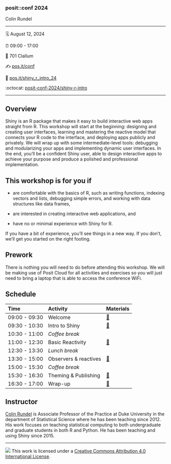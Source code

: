 &nbsp;

### posit::conf 2024

Colin Rundel

-----

:spiral_calendar: August 12, 2024  

:alarm_clock:     09:00 - 17:00  

:hotel:           701 Clallum

:writing_hand:    [pos.it/conf](http://pos.it/conf)

:link:            [pos.it/shiny_r_intro_24](http://pos.it/shiny_r_intro_24)

:octocat:         [posit-conf-2024/shiny-r-intro](https://github.com/posit-conf-2024/shiny-r-intro)

-----

## Overview

Shiny is an R package that makes it easy to build interactive web apps straight from R. This workshop will start at the beginning: designing and creating user interfaces, learning and mastering the reactive model that connects your R code to the interface, and deploying apps publicly and privately. We will wrap up with some intermediate-level tools: debugging and modularizing your apps and implementing dynamic user interfaces. In the end, you’ll be a confident Shiny user, able to design interactive apps to achieve your purpose and produce a polished and professional implementation.

## This workshop is for you if

* are comfortable with the basics of R, such as writing functions, indexing vectors and lists, debugging simple errors, and working with data structures like data frames,

* are interested in creating interactive web applications, and

* have no or minimal experience with Shiny for R.

If you have a bit of experience, you’ll see things in a new way. If you don’t, we’ll get you started on the right footing.

## Prework

There is nothing you will need to do before attending this workshop. We will be making use of Posit Cloud for all activities and exercises so you will just need to bring a laptop that is able to access the conference WiFi.

## Schedule

| Time          | Activity              | Materials                |
| :------------ | :-------------------- | :----------------------- |
| 09:00 - 09:30 | Welcome               | <a href="https://posit-conf-2023.github.io/shiny-r-intro/slides/01-Welcome.html">:notebook:</a>        |
| 09:30 - 10:30 | Intro to Shiny        | <a href="https://posit-conf-2023.github.io/shiny-r-intro/slides/02-intro_to_shiny.html">:notebook:</a> |
| 10:30 - 11:00 | *Coffee break*        |                                                                                                        |
| 11:00 - 12:30 | Basic Reactivity      | <a href="https://posit-conf-2023.github.io/shiny-r-intro/slides/03-reactivity.html">:notebook:</a>     |
| 12:30 - 13:30 | *Lunch break*         |                                                                                                        |
| 13:30 - 15:00 | Observers & reactives | <a href="https://posit-conf-2023.github.io/shiny-r-intro/slides/03-reactivity.html">:notebook:</a>     |
| 15:00 - 15:30 | *Coffee break*        |                                                                                                        |
| 15:30 - 16:30 | Theming & Publishing  | <a href="https://posit-conf-2023.github.io/shiny-r-intro/slides/04-theming_publishing.html">:notebook:</a>     |
| 16:30 - 17:00 | Wrap-up               | <a href="https://posit-conf-2023.github.io/shiny-r-intro/slides/05-wrap-up.html">:notebook:</a>     |


## Instructor

[Colin Rundel](https://rundel.github.io/) is Associate Professor of the Practice at Duke University in the department of Statistical Science where he has been teaching since 2012. His work focuses on teaching statistical computing to both undergraduate and graduate students in both R and Python. He has been teaching and using Shiny since 2015.

-----

![](https://i.creativecommons.org/l/by/4.0/88x31.png) This work is
licensed under a [Creative Commons Attribution 4.0 International
License](https://creativecommons.org/licenses/by/4.0/).
